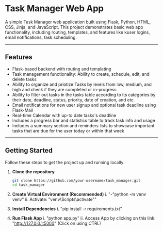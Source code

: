 # Task Manager Web App

A simple Task Manager web application built using Flask, Python, HTML, CSS, Jinja, and JavaScript. This project demonstrates basic web app functionality, including routing, templates, and features like kuser logins, email notifications, task scheduling.

---

## Features

- Flask-based backend with routing and templating
- Task management functionality: Ability to create, schedule, edit, and delete tasks
- Ability to organize and priotize Tasks by levels from low, medium, and high and check if they are completed or in-progress
- Ability to filter out tasks in the tasks table according to its categories by their date, deadline, status, priority, date of         creation, and etc.
- Email notifications for new user signup and optional task deadline using Flask-Mail
- Real-time Calendar with up-to date tasks's deadline
- Includes a progress bar and statistics table to track task info and usage
- Includes a summary section and reminders lists to showcase important tasks that are due for the user today or within that week


---

## Getting Started

Follow these steps to get the project up and running locally:

1. **Clone the repository**

   ```bash
   git clone https://github.com/your-username/task_manager.git
   cd task_manager

3. **Create Virtual Environment (Recommended)**
    i. "-"python -m venv venv"
	ii. Activate: "venv\Scripts\activate""

2. **Install Dependencies**
    i. "pip install -r requirements.txt"

3. **Run Flask App**
    i. "python app.py"
    ii. Access App by clicking on this link: "http://127.0.0.1:5000" (Click on using CTRL)

